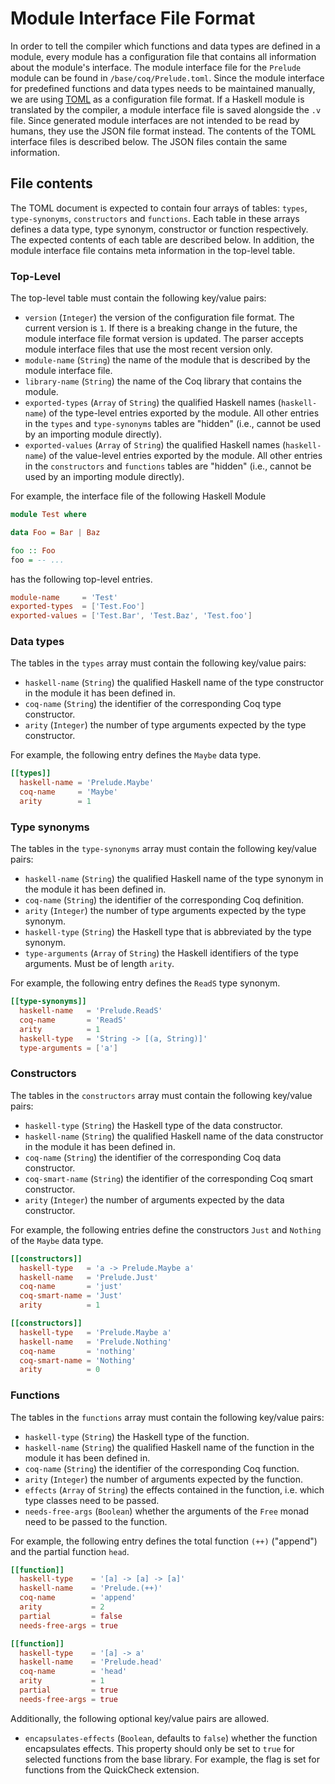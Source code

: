 # Module Interface File Format

In order to tell the compiler which functions and data types are defined in a module, every module has a configuration file that contains all information about the module's interface.
The module interface file for the `Prelude` module can be found in `/base/coq/Prelude.toml`.
Since the module interface for predefined functions and data types needs to be maintained manually, we are using [TOML][] as a configuration file format.
If a Haskell module is translated by the compiler, a module interface file is saved alongside the `.v` file.
Since generated module interfaces are not intended to be read by humans, they use the JSON file format instead.
The contents of the TOML interface files is described below.
The JSON files contain the same information.

## File contents

The TOML document is expected to contain four arrays of tables: `types`, `type-synonyms`, `constructors` and `functions`.
Each table in these arrays defines a data type, type synonym, constructor or function respectively.
The expected contents of each table are described below.
In addition, the module interface file contains meta information in the top-level table.

### Top-Level

The top-level table must contain the following key/value pairs:

 - `version` (`Integer`) the version of the configuration file format.
   The current version is `1`. If there is a breaking change in the future, the module interface file format version is updated.
   The parser accepts module interface files that use the most recent version only.
 - `module-name` (`String`) the name of the module that is described by the module interface file.
 - `library-name` (`String`) the name of the Coq library that contains the module.
 - `exported-types` (`Array` of `String`) the qualified Haskell names (`haskell-name`) of the type-level entries exported by the module.
    All other entries in the `types` and `type-synonyms` tables are "hidden" (i.e., cannot be used by an importing module directly).
 - `exported-values` (`Array` of `String`) the qualified Haskell names (`haskell-name`) of the value-level entries exported by the module.
    All other entries in the `constructors` and `functions` tables are "hidden" (i.e., cannot be used by an importing module directly).

For example, the interface file of the following Haskell Module

```haskell
module Test where

data Foo = Bar | Baz

foo :: Foo
foo = -- ...
```

has the following top-level entries.

```toml
module-name     = 'Test'
exported-types  = ['Test.Foo']
exported-values = ['Test.Bar', 'Test.Baz', 'Test.foo']
```

### Data types

The tables in the `types` array must contain the following key/value pairs:

 - `haskell-name` (`String`) the qualified Haskell name of the type constructor in the module it has been defined in.
 - `coq-name` (`String`) the identifier of the corresponding Coq type constructor.
 - `arity` (`Integer`) the number of type arguments expected by the type constructor.

For example, the following entry defines the `Maybe` data type.

```toml
[[types]]
  haskell-name = 'Prelude.Maybe'
  coq-name     = 'Maybe'
  arity        = 1
```

### Type synonyms

The tables in the `type-synonyms` array must contain the following key/value pairs:

 - `haskell-name` (`String`) the qualified Haskell name of the type synonym in the module it has been defined in.
 - `coq-name` (`String`) the identifier of the corresponding Coq definition.
 - `arity` (`Integer`) the number of type arguments expected by the type synonym.
 - `haskell-type` (`String`) the Haskell type that is abbreviated by the type synonym.
 - `type-arguments` (`Array` of `String`) the Haskell identifiers of the type arguments.
    Must be of length `arity`.

For example, the following entry defines the `ReadS` type synonym.

```toml
[[type-synonyms]]
  haskell-name   = 'Prelude.ReadS'
  coq-name       = 'ReadS'
  arity          = 1
  haskell-type   = 'String -> [(a, String)]'
  type-arguments = ['a']
```

### Constructors

The tables in the `constructors` array must contain the following key/value pairs:

 - `haskell-type` (`String`) the Haskell type of the data constructor.
 - `haskell-name` (`String`) the qualified Haskell name of the data constructor in the module it has been defined in.
 - `coq-name` (`String`) the identifier of the corresponding Coq data constructor.
 - `coq-smart-name` (`String`) the identifier of the corresponding Coq smart constructor.
 - `arity` (`Integer`) the number of arguments expected by the data constructor.

For example, the following entries define the constructors `Just` and `Nothing` of the `Maybe` data type.

```toml
[[constructors]]
  haskell-type   = 'a -> Prelude.Maybe a'
  haskell-name   = 'Prelude.Just'
  coq-name       = 'just'
  coq-smart-name = 'Just'
  arity          = 1

[[constructors]]
  haskell-type   = 'Prelude.Maybe a'
  haskell-name   = 'Prelude.Nothing'
  coq-name       = 'nothing'
  coq-smart-name = 'Nothing'
  arity          = 0
```

### Functions

The tables in the `functions` array must contain the following key/value pairs:

 - `haskell-type` (`String`) the Haskell type of the function.
 - `haskell-name` (`String`) the qualified Haskell name of the function in the module it has been defined in.
 - `coq-name` (`String`) the identifier of the corresponding Coq function.
 - `arity` (`Integer`) the number of arguments expected by the function.
 - `effects` (`Array` of `String`) the effects contained in the function, i.e. which type classes need to be passed.
 - `needs-free-args` (`Boolean`) whether the arguments of the `Free` monad need to be passed to the function.

For example, the following entry defines the total function `(++)` ("append") and the partial function `head`.

```toml
[[function]]
  haskell-type    = '[a] -> [a] -> [a]'
  haskell-name    = 'Prelude.(++)'
  coq-name        = 'append'
  arity           = 2
  partial         = false
  needs-free-args = true

[[function]]
  haskell-type    = '[a] -> a'
  haskell-name    = 'Prelude.head'
  coq-name        = 'head'
  arity           = 1
  partial         = true
  needs-free-args = true
```

Additionally, the following optional key/value pairs are allowed.

  * `encapsulates-effects` (`Boolean`, defaults to `false`) whether the
    function encapsulates effects. This property should only be set to
    `true` for selected functions from the base library. For example, the
    flag is set for functions from the QuickCheck extension.

[TOML]:
  https://github.com/toml-lang/toml
  "Tom's Obvious, Minimal Language"
